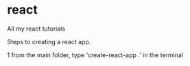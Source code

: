 # react
All my react tutorials

Steps to creating a react app.

1 from the main folder, type 'create-react-app .' in the terminal
